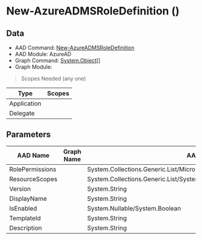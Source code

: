 # New-AzureADMSRoleDefinition ()

## Data

+ AAD Command: [New-AzureADMSRoleDefinition](https://docs.microsoft.com/en-us/powershell/module/AzureAD/New-AzureADMSRoleDefinition)
+ AAD Module: AzureAD
+ Graph Command: [System.Object[]](https://docs.microsoft.com/en-us/powershell/module//System.Object[])
+ Graph Module: 

> Scopes Needed (any one)

|Type|Scopes|
|---|---|
|Application||
|Delegate||

## Parameters

|AAD Name|Graph Name|AAD Type|Graph Type|Infos|
|---|---|---|---|---|
|RolePermissions||System.Collections.Generic.List/Microsoft.Open.MSGraph.Model.RolePermission|||
|ResourceScopes||System.Collections.Generic.List/System.String|||
|Version||System.String|||
|DisplayName||System.String|||
|IsEnabled||System.Nullable/System.Boolean|||
|TemplateId||System.String|||
|Description||System.String|||

